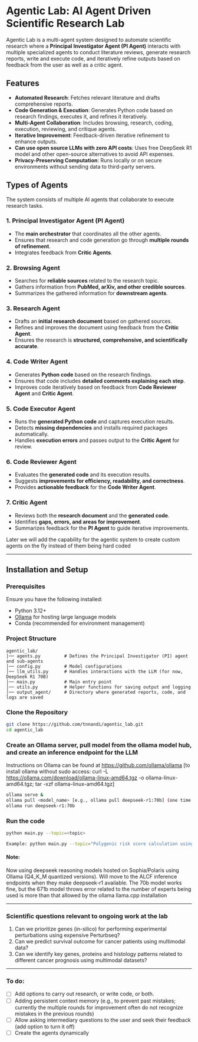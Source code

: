 # Agentic Lab: AI Agent Driven Scientific Research Lab

Agentic Lab is a multi-agent system designed to automate scientific research where a **Principal Investigator Agent (PI Agent)** interacts with multiple specialized agents to conduct literature reviews, generate research reports, write and execute code, and iteratively refine outputs based on feedback from the user as well as a critic agent.

## **Features**
- **Automated Research**: Fetches relevant literature and drafts comprehensive reports.
- **Code Generation & Execution**: Generates Python code based on research findings, executes it, and refines it iteratively.
- **Multi-Agent Collaboration**: Includes browsing, research, coding, execution, reviewing, and critique agents.
- **Iterative Improvement**: Feedback-driven iterative refinement to enhance outputs.
- **Can use open source LLMs with zero API costs**: Uses free DeepSeek R1 model and other open-source alternatives to avoid API expenses.
- **Privacy-Preserving Computation**: Runs locally or on secure environments without sending data to third-party servers.
## Types of Agents

The system consists of multiple AI agents that collaborate to execute research tasks.

### **1. Principal Investigator Agent (PI Agent)**
- The **main orchestrator** that coordinates all the other agents.
- Ensures that research and code generation go through **multiple rounds of refinement**.
- Integrates feedback from **Critic Agents**.

### **2. Browsing Agent**
- Searches for **reliable sources** related to the research topic.
- Gathers information from **PubMed, arXiv, and other credible sources**.
- Summarizes the gathered information for **downstream agents**.

### **3. Research Agent**
- Drafts an **initial research document** based on gathered sources.
- Refines and improves the document using feedback from the **Critic Agent**.
- Ensures the research is **structured, comprehensive, and scientifically accurate**.

### **4. Code Writer Agent**
- Generates **Python code** based on the research findings.
- Ensures that code includes **detailed comments explaining each step**.
- Improves code iteratively based on feedback from **Code Reviewer Agent** and **Critic Agent**.

### **5. Code Executor Agent**
- Runs the **generated Python code** and captures execution results.
- Detects **missing dependencies** and installs required packages automatically.
- Handles **execution errors** and passes output to the **Critic Agent** for review.

### **6. Code Reviewer Agent**
- Evaluates the **generated code** and its execution results.
- Suggests **improvements for efficiency, readability, and correctness**.
- Provides **actionable feedback** for the **Code Writer Agent**.

### **7. Critic Agent**
- Reviews both the **research document** and the **generated code**.
- Identifies **gaps, errors, and areas for improvement**.
- Summarizes feedback for the **PI Agent** to guide iterative improvements.

Later we will add the capability for the agentic system to create custom agents on the fly instead of them being hard coded

---

## **Installation and Setup**
### **Prerequisites**
Ensure you have the following installed:
- Python 3.12+
- [Ollama](https://ollama.com/) for hosting large language models
- Conda (recommended for environment management)

### **Project Structure**
```plaintext
agentic_lab/
│── agents.py         # Defines the Principal Investigator (PI) agent and sub-agents
│── config.py         # Model configurations 
│── llm_utils.py      # Handles interactions with the LLM (for now, DeepSeek R1 70B)
│── main.py           # Main entry point 
│── utils.py          # Helper functions for saving output and logging
│── output_agent/     # Directory where generated reports, code, and logs are saved
```
### **Clone the Repository**
```bash
git clone https://github.com/tnnandi/agentic_lab.git
cd agentic_lab
```

### **Create an Ollama server, pull model from the ollama model hub, and create an inference endpoint for the LLM**
Instructions on Ollama can be found at https://github.com/ollama/ollama 
[to install ollama without sudo access: curl -L https://ollama.com/download/ollama-linux-amd64.tgz -o ollama-linux-amd64.tgz; tar -xzf ollama-linux-amd64.tgz]
```bash
ollama serve &
ollama pull <model_name> [e.g., ollama pull deepseek-r1:70b] (one time only for the initial pull) 
ollama run deepseek-r1:70b

```

### **Run the code**
```bash
python main.py --topic=<topic> 

Example: python main.py --topic="Polygenic risk score calculation using publicly available GWAS and genotype data"
```



#### Note: 
Now using deepseek reasoning models hosted on Sophia/Polaris using Ollama (Q4_K_M quantized versions). Will move to the ALCF inference endpoints when they make deepseek-r1 available.
The 70b model works fine, but the 671b model throws error related to the number of experts being used is more than that allowed by the ollama llama.cpp installation

---

### Scientific questions relevant to ongoing work at the lab
1. Can we prioritize genes (in-silico) for performing experimental perturbations using expensive Perturbseq?
2. Can we predict survival outcome for cancer patients using multimodal data?
3. Can we identify key genes, proteins and histology patterns related to different cancer prognosis using multimodal datasets?





---
### To do:

- [ ] Add options to carry out research, or write code, or both.
- [ ] Adding persistent context memory (e.g., to prevent past mistakes; currently the multiple rounds for improvement often do not recognize mistakes in the previous rounds)
- [ ] Allow asking intermediary questions to the user and seek their feedback (add option to turn it off)
- [ ] Create the agents dynamically